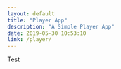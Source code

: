 ```yaml
---
layout: default
title: "Player App"
description: "A Simple Player App"
date: 2019-05-30 10:53:10
link: /player/
---
```


Test
